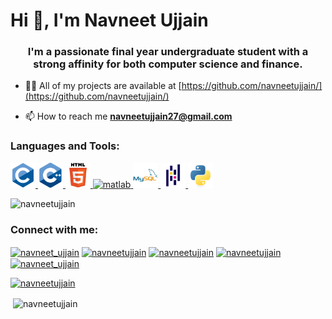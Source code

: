 <h1 align="left">Hi 👋, I'm Navneet Ujjain</h1>
<h3 align="center">I'm a passionate final year undergraduate student with a strong affinity for both computer science and finance.</h3>

- 👨‍💻 All of my projects are available at [https://github.com/navneetujjain/](https://github.com/navneetujjain/)

- 📫 How to reach me **navneetujjain27@gmail.com**

<h3 align="left">Languages and Tools:</h3>
<p align="left"> <a href="https://www.cprogramming.com/" target="_blank" rel="noreferrer"> <img src="https://raw.githubusercontent.com/devicons/devicon/master/icons/c/c-original.svg" alt="c" width="40" height="40"/> </a> <a href="https://www.w3schools.com/cpp/" target="_blank" rel="noreferrer"> <img src="https://raw.githubusercontent.com/devicons/devicon/master/icons/cplusplus/cplusplus-original.svg" alt="cplusplus" width="40" height="40"/> </a> <a href="https://www.w3.org/html/" target="_blank" rel="noreferrer"> <img src="https://raw.githubusercontent.com/devicons/devicon/master/icons/html5/html5-original-wordmark.svg" alt="html5" width="40" height="40"/> </a> <a href="https://www.mathworks.com/" target="_blank" rel="noreferrer"> <img src="https://upload.wikimedia.org/wikipedia/commons/2/21/Matlab_Logo.png" alt="matlab" width="40" height="40"/> </a> <a href="https://www.mysql.com/" target="_blank" rel="noreferrer"> <img src="https://raw.githubusercontent.com/devicons/devicon/master/icons/mysql/mysql-original-wordmark.svg" alt="mysql" width="40" height="40"/> </a> <a href="https://pandas.pydata.org/" target="_blank" rel="noreferrer"> <img src="https://raw.githubusercontent.com/devicons/devicon/2ae2a900d2f041da66e950e4d48052658d850630/icons/pandas/pandas-original.svg" alt="pandas" width="40" height="40"/> </a> <a href="https://www.python.org" target="_blank" rel="noreferrer"> <img src="https://raw.githubusercontent.com/devicons/devicon/master/icons/python/python-original.svg" alt="python" width="40" height="40"/> </a> </p>
<p align="left"> <img src="https://komarev.com/ghpvc/?username=navneetujjain&label=Profile%20views&color=0e75b6&style=flat" alt="navneetujjain" /> </p>

<h3 align="left">Connect with me:</h3>
<p align="left">
<a href="https://twitter.com/navneet_ujjain" target="blank"><img align="center" src="https://raw.githubusercontent.com/rahuldkjain/github-profile-readme-generator/master/src/images/icons/Social/twitter.svg" alt="navneet_ujjain" height="30" width="40" /></a>
<a href="https://linkedin.com/in/navneetujjain" target="blank"><img align="center" src="https://raw.githubusercontent.com/rahuldkjain/github-profile-readme-generator/master/src/images/icons/Social/linked-in-alt.svg" alt="navneetujjain" height="30" width="40" /></a>
<a href="https://www.hackerrank.com/navneetujjain" target="blank"><img align="center" src="https://raw.githubusercontent.com/rahuldkjain/github-profile-readme-generator/master/src/images/icons/Social/hackerrank.svg" alt="navneetujjain" height="30" width="40" /></a>
<a href="https://www.leetcode.com/navneetujjain" target="blank"><img align="center" src="https://raw.githubusercontent.com/rahuldkjain/github-profile-readme-generator/master/src/images/icons/Social/leet-code.svg" alt="navneetujjain" height="30" width="40" /></a>
<a href="https://auth.geeksforgeeks.org/user/navneet_ujjain" target="blank"><img align="center" src="https://raw.githubusercontent.com/rahuldkjain/github-profile-readme-generator/master/src/images/icons/Social/geeks-for-geeks.svg" alt="navneet_ujjain" height="30" width="40" /></a>
</p>

<p align="left"> <a href="https://github.com/ryo-ma/github-profile-trophy"><img src="https://github-profile-trophy.vercel.app/?username=navneetujjain" alt="navneetujjain" /></a> </p>
<p>&nbsp;<img align="center" src="https://github-readme-stats.vercel.app/api?username=navneetujjain&show_icons=true&locale=en" alt="navneetujjain" /></p>
